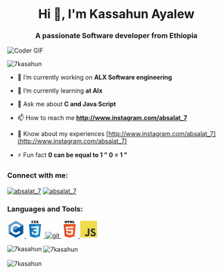 <h1 align="center">Hi 👋, I'm Kassahun Ayalew</h1>
<h3 align="center">A passionate Software developer from Ethiopia</h3>


<img alt="Coder GIF" height=250 width=350 src="https://miro.medium.com/max/1360/0*7Q3yvSIv_t0ioJ-Z.gif" />
<p align="left"> <img src="https://komarev.com/ghpvc/?username=7kasahun&label=Profile%20views&color=0e75b6&style=flat" alt="7kasahun" /> </p>

- 🔭 I’m currently working on **ALX Software engineering**

- 🌱 I’m currently learning **at Alx**

- 💬 Ask me about **C and Java Script**

- 📫 How to reach me **http://www.instagram.com/absalat_7**

- 📄 Know about my experiences [http://www.instagram.com/absalat_7](http://www.instagram.com/absalat_7)

- ⚡ Fun fact **0 can be equal to 1 " 0 = 1 "**

<h3 align="left">Connect with me:</h3>
<p align="left">
<a href="https://twitter.com/absalat_7" target="blank"><img align="center" src="https://raw.githubusercontent.com/rahuldkjain/github-profile-readme-generator/master/src/images/icons/Social/twitter.svg" alt="absalat_7" height="30" width="40" /></a>
<a href="https://instagram.com/absalat_7" target="blank"><img align="center" src="https://raw.githubusercontent.com/rahuldkjain/github-profile-readme-generator/master/src/images/icons/Social/instagram.svg" alt="absalat_7" height="30" width="40" /></a>
</p>

<h3 align="left">Languages and Tools:</h3>
<p align="left"> <a href="https://www.cprogramming.com/" target="_blank" rel="noreferrer"> <img src="https://raw.githubusercontent.com/devicons/devicon/master/icons/c/c-original.svg" alt="c" width="40" height="40"/> </a> <a href="https://www.w3schools.com/css/" target="_blank" rel="noreferrer"> <img src="https://raw.githubusercontent.com/devicons/devicon/master/icons/css3/css3-original-wordmark.svg" alt="css3" width="40" height="40"/> </a> <a href="https://git-scm.com/" target="_blank" rel="noreferrer"> <img src="https://www.vectorlogo.zone/logos/git-scm/git-scm-icon.svg" alt="git" width="40" height="40"/> </a> <a href="https://www.w3.org/html/" target="_blank" rel="noreferrer"> <img src="https://raw.githubusercontent.com/devicons/devicon/master/icons/html5/html5-original-wordmark.svg" alt="html5" width="40" height="40"/> </a> <a href="https://developer.mozilla.org/en-US/docs/Web/JavaScript" target="_blank" rel="noreferrer"> <img src="https://raw.githubusercontent.com/devicons/devicon/master/icons/javascript/javascript-original.svg" alt="javascript" width="40" height="40"/> </a> </p>

<p><img align="left" src="https://github-readme-stats.vercel.app/api/top-langs?username=7kasahun&show_icons=true&locale=en&layout=compact" alt="7kasahun" /></p>

<p>&nbsp;<img align="center" src="https://github-readme-stats.vercel.app/api?username=7kasahun&show_icons=true&locale=en" alt="7kasahun" /></p>

<p><img align="center" src="https://github-readme-streak-stats.herokuapp.com/?user=7kasahun&" alt="7kasahun" /></p>
